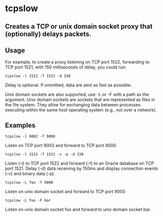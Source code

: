 # tcpslow

## Creates a TCP or unix domain socket proxy that (optionally) delays packets.

## Usage

For example, to create a proxy listening on TCP port 1522, forwarding to TCP port 1521, with 150 milliseconds of delay, you could run:
 
```tcpslow -l 1522 -f 1521 -d 150```


Delay is optional. If ommitted, data are sent as fast as possible.

Unix domain sockets are also supported, use -L or -F with a path as the argument. Unix domain sockets are sockets that are represented as files in the file system. They allow for exchanging data between processes executing within the same host operating system (e.g., not over a network).

## Examples
```tcpslow -l 9002 -f 9000```

Listen on TCP port 9002 and forward to TCP port 9000.

```tcpslow -l 1522 -f 1521 -v -p -d 150```

Listen (-l) to TCP port 1522 and forward (-f) to an Oracle database on TCP port 1521. Delay (-d) data receiving by 150ms and display connection events (-v) and binary data (-p). 

```tcpslow -L foo -f 9000```

Listen on unix domain socket and forward to TCP port 9000

```tcpslow -L foo -F bar```

Listen on unix domain socket foo and forward to unix domain socket bar.
